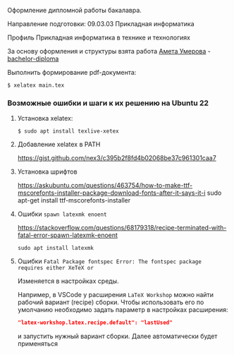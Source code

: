 Оформление дипломной работы бакалавра.

Направление подготовки: 09.03.03 Прикладная информатика

Профиль Прикладная информатика в технике и технологиях

За основу оформления и структуры взята работа [Амета Умерова](https://github.com/Amet13/) - [bachelor-diploma](https://github.com/Amet13/bachelor-diploma/)


Выполнить формирование pdf-документа:
```shell
$ xelatex main.tex
```
### Возможные ошибки и шаги к их решению на Ubuntu 22

1. Установка xelatex:

    ```shell
    $ sudo apt install texlive-xetex
    ```

2. Добавление xelatex в PATH

    https://gist.github.com/nex3/c395b2f8fd4b02068be37c961301caa7

3. Установка шрифтов 

    https://askubuntu.com/questions/463754/how-to-make-ttf-mscorefonts-installer-package-download-fonts-after-it-says-it-i
    sudo apt-get install ttf-mscorefonts-installer

4. Ошибки `spawn latexmk enoent`

    https://stackoverflow.com/questions/68179318/recipe-terminated-with-fatal-error-spawn-latexmk-enoent

    ```shell
    sudo apt install latexmk
    ```

5. Ошибки `Fatal Package fontspec Error: The fontspec package requires either XeTeX or`

    Изменяется в настройках среды.

    Например, в VSCode у расширения `LaTeX Workshop` можно найти рабочий вариант (recipe) сборки.
    Чтобы использовать его по умолчанию необходимо задать параметр в настройках расширения:
    ```json
    "latex-workshop.latex.recipe.default": "lastUsed"
    ```
    и запустить нужный вариант сборки. Далее автоматически будет применяться 

